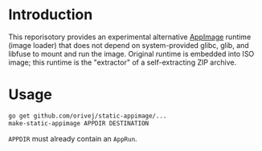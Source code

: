 # Introduction

This reporisotory provides an experimental alternative [AppImage](https://github.com/probonopd/AppImageKit) runtime (image loader) that does not depend on system-provided glibc, glib, and libfuse to mount and run the image.  Original runtime is embedded into ISO image; this runtime is the "extractor" of a self-extracting ZIP archive.

# Usage

```sh
go get github.com/orivej/static-appimage/...
make-static-appimage APPDIR DESTINATION
```

`APPDIR` must already contain an `AppRun`.
